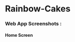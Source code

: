 # Rainbow-Cakes

<h3>Web App Screenshots :</h3>

<h4 style={text-align:center}>Home Screen</h4>

         
